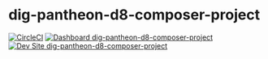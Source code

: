 # dig-pantheon-d8-composer-project

[![CircleCI](https://circleci.com/gh/pedro-p/dig-pantheon-d8-composer-project.svg?style=shield)](https://circleci.com/gh/pedro-p/dig-pantheon-d8-composer-project)
[![Dashboard dig-pantheon-d8-composer-project](https://img.shields.io/badge/dashboard-dig_pantheon_d8_composer_project-yellow.svg)](https://dashboard.pantheon.io/sites/f00aaaee-f0c1-4385-9ade-ac6d58cf1375#dev/code)
[![Dev Site dig-pantheon-d8-composer-project](https://img.shields.io/badge/site-dig_pantheon_d8_composer_project-blue.svg)](http://dev-dig-pantheon-d8-composer-project.pantheonsite.io/)